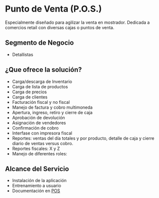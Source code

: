# Punto de Venta (P.O.S.)
Especialmente diseñado para agilizar la venta en mostrador. 
Dedicada a comercios retail con diversas cajas o puntos de venta.

## Segmento de Negocio
- Detallistas

## ¿Que ofrece la solución?
- Carga/descarga de Inventario
- Carga de lista de productos
- Carga de precios
- Carga de clientes
- Facturación fiscal y no fiscal
- Manejo de factura y cobro multimoneda
- Apertura, ingreso, retiro y cierre de caja
- Aprobación de devolución
- Asignación de vendedores
- Confirmación de cobro
- Interfase con impresora fiscal
- Reportes: ventas del día totales y por producto, detalle de caja y cierre diario de ventas versus cobro.
- Reportes fiscales: X y Z
- Manejo de diferentes roles:  

## Alcance del Servicio
- Instalación de la aplicación
- Entrenamiento a usuario
- Documentación en [POS](https://docs.erpya.com/adempiere-ui/adempiere/pos-management/point-of-sale-interface.html)
